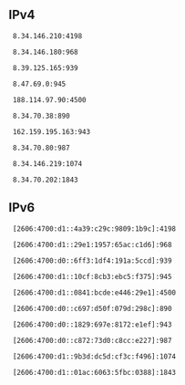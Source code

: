 ## IPv4
```
 8.34.146.210:4198
```
```
 8.34.146.180:968
```
```
 8.39.125.165:939
```
```
 8.47.69.0:945
```
```
 188.114.97.90:4500
```
```
 8.34.70.38:890
```
```
 162.159.195.163:943
```
```
 8.34.70.80:987
```
```
 8.34.146.219:1074
```
```
 8.34.70.202:1843
```

## IPv6
```
 [2606:4700:d1::4a39:c29c:9809:1b9c]:4198
```
```
 [2606:4700:d1::29e1:1957:65ac:c1d6]:968
```
```
 [2606:4700:d0::6ff3:1df4:191a:5ccd]:939
```
```
 [2606:4700:d1::10cf:8cb3:ebc5:f375]:945
```
```
 [2606:4700:d1::0841:bcde:e446:29e1]:4500
```
```
 [2606:4700:d0::c697:d50f:079d:298c]:890
```
```
 [2606:4700:d0::1829:697e:8172:e1ef]:943
```
```
 [2606:4700:d0::c872:73d0:c8cc:e227]:987
```
```
 [2606:4700:d1::9b3d:dc5d:cf3c:f496]:1074
```
```
 [2606:4700:d1::01ac:6063:5fbc:0388]:1843
```
